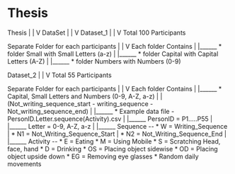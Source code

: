 # Thesis
Thesis
  |
  |
  V
DataSet
  |
  |
  V
Dataset_1 
  |
  |
  V
Total 100 Participants 

Separate Folder for each participants 
     |
     |
     V
 Each folder Contains
      |
      |______  * folder Small with Small Letters (a-z)
      |
      |______  * folder Capital with Capital Letters (A-Z)
      |
      |______  * folder Numbers with Numbers (0-9) 



Dataset_2
  |
  |
  V
Total 55 Participants

Separate Folder for each participants
     |
     |
     V
 Each folder Contains
      |
      |______  * Capital, Small Letters and Numbers (0-9, A-Z, a-z)
      |
      |		 (Not_writing_sequence_start - writing_sequence - Not_writing_sequence_end)
      |
      |______  * Example data file - PersonID.Letter.sequence(Activity).csv
					      |
  					      |______ PersonID  = P1.....P55
					      |
  					      |______ Letter = 0-9, A-Z, a-z
					      |
  					      |______ Sequence -- * W = Writing_Sequence
					      |                   * N1 = Not_Writing_Sequence_Start 
					      |			  * N2 = Not_Writing_Sequence_End
					      |
  					      |______ Activity -- * E = Eating
								  * M = Using Mobile
								  * S = Scratching Head, face, hand
								  * D = Drinking
 								  * OS = Placing object sidewise
								  * OD = Placing object upside down
								  * EG = Removing eye glasses
								  * Random daily movements

